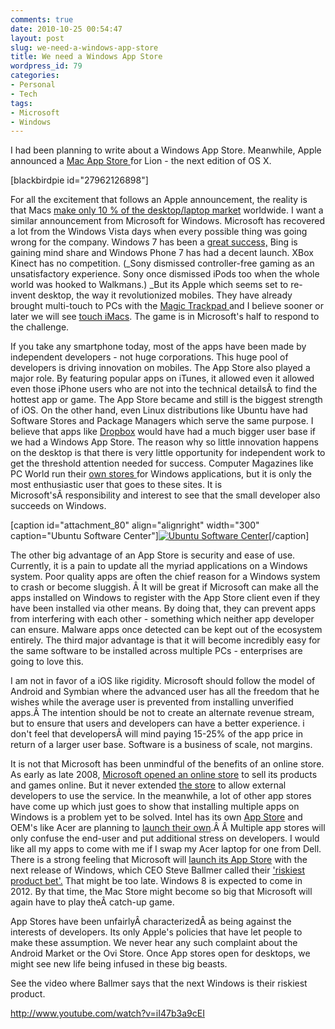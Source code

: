 ```yaml
---
comments: true
date: 2010-10-25 00:54:47
layout: post
slug: we-need-a-windows-app-store
title: We need a Windows App Store
wordpress_id: 79
categories:
- Personal
- Tech
tags:
- Microsoft
- Windows
---
```


I had been planning to write about a Windows App Store. Meanwhile, Apple announced a [Mac App Store ](http://www.apple.com/mac/app-store/) for Lion - the next edition of OS X.

[blackbirdpie id="27962126898"]

For all the excitement that follows an Apple announcement, the reality is that Macs [make only 10 % of the desktop/laptop market](http://en.wikipedia.org/wiki/Usage_share_of_operating_systems) worldwide. I want a similar announcement from Microsoft for Windows. Microsoft has recovered a lot from the Windows Vista days when every possible thing was going wrong for the company. Windows 7 has been a [great success,](http://www.reuters.com/article/idUSTRE69K2L420101021?utm_source=feedburner&utm_medium=feed&utm_campaign=Feed:+reuters/technologyNews+(News+/+US+/+Technology)) Bing is gaining mind share and Windows Phone 7 has had a decent launch. XBox Kinect has no competition. (_Sony dismissed controller-free gaming as an unsatisfactory experience. Sony once dismissed iPods too when the whole world was hooked to Walkmans.) _But its Apple which seems set to re-invent desktop, the way it revolutionized mobiles. They have already brought multi-touch to PCs with the [Magic Trackpad ](http://www.rohitmishra.me/blog/2010/07/30/apple-kills-the-mouse/)and I believe sooner or later we will see [touch iMacs](www.engadget.com/2010/10/01/apple-touchscreen-imac-rumor-just-wont-die/). The game is in Microsoft's half to respond to the challenge.

If you take any smartphone today, most of the apps have been made by independent developers - not huge corporations. This huge pool of developers is driving innovation on mobiles. The App Store also played a major role. By featuring popular apps on iTunes, it allowed even it allowed even those iPhone users who are not into the technical detailsÂ to find the hottest app or game. The App Store became and still is the biggest strength of iOS. On the other hand, even Linux distributions like Ubuntu have had Software Stores and Package Managers which serve the same purpose. I believe that apps like [Dropbox](https://www.dropbox.com) would have had a much bigger user base if we had a Windows App Store. The reason why so little innovation happens on the desktop is that there is very little opportunity for independent work to get the threshold attention needed for success. Computer Magazines like PC World run their [own stores ](http://www.pcworld.in/downloads)for Windows applications, but it is only the most enthusiastic user that goes to these sites. It is Microsoft'sÂ responsibility and interest to see that the small developer also succeeds on Windows.

[caption id="attachment_80" align="alignright" width="300" caption="Ubuntu Software Center"][![Ubuntu Software Center](http://www.rohitmishra.me/blog/wp-content/uploads/2010/10/ubuntu-software-center-300x187.png)](http://www.rohitmishra.me/blog/wp-content/uploads/2010/10/ubuntu-software-center.png)[/caption]

The other big advantage of an App Store is security and ease of use. Currently, it is a pain to update all the myriad applications on a Windows system. Poor quality apps are often the chief reason for a Windows system to crash or become sluggish. Â It will be great if Microsoft can make all the apps installed on Windows to register with the App Store client even if they have been installed via other means. By doing that, they can prevent apps from interfering with each other - something which neither app developer can ensure. Malware apps once detected can be kept out of the ecosystem entirely. The third major advantage is that it will become incredibly easy for the same software to be installed across multiple PCs - enterprises are going to love this.

I am not in favor of a iOS like rigidity. Microsoft should follow the model of Android and Symbian where the advanced user has all the freedom that he wishes while the average user is prevented from installing unverified apps.Â The intention should be not to create an alternate revenue stream, but to ensure that users and developers can have a better experience. i don't feel that developersÂ will mind paying 15-25% of the app price in return of a larger user base. Software is a business of scale, not margins.

It is not that Microsoft has been unmindful of the benefits of an online store. As early as late 2008, [Microsoft opened an online store](http://techcrunch.com/2008/11/13/the-death-of-packaged-software-microsoft-store-opens-on-the-web-for-us-shoppers/) to sell its products and games online. But it never extended [the store](http://store.microsoft.com/home.aspx) to allow external developers to use the service. In the meanwhile, a lot of other app stores have come up which just goes to show that installing multiple apps on Windows is a problem yet to be solved. Intel has its own [App Store](http://www.appup.com/applications/index) and OEM's like Acer are planning to [launch their own](http://www.readwriteweb.com/archives/acer_launching_app_store.php).Â Â Multiple app stores will only confuse the end-user and put additional stress on developers. I would like all my apps to come with me if I swap my Acer laptop for one from Dell. There is a strong feeling that Microsoft will [launch its App Store](http://www.zdnet.com/blog/microsoft/dont-forget-microsoft-is-supposedly-working-on-a-windows-app-store-too/7746) with the next release of Windows, which CEO Steve Ballmer called their ['riskiest product bet'.](http://www.engadget.com/2010/10/23/ballmer-next-release-of-windows-will-be-microsofts-riskiest-p/) That might be too late. Windows 8 is expected to come in 2012. By that time, the Mac Store might become so big that Microsoft will again have to play theÂ catch-up game.

App Stores have been unfairlyÂ characterizedÂ as being against the interests of developers. Its only Apple's policies that have let people to make these assumption. We never hear any such complaint about the Android Market or the Ovi Store. Once App stores open for desktops, we might see new life being infused in these big beasts.

See the video where Ballmer says that the next Windows is their riskiest product.

http://www.youtube.com/watch?v=iI47b3a9cEI
